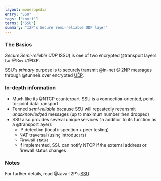 ```yaml
---
layout: moneropedia
entry: "SSU"
tags: ["kovri"]
terms: ["SSU"]
summary: "I2P's Secure Semi-reliable UDP layer"
---
```


### The Basics

*Secure Semi-reliable UDP* (SSU) is one of two encrypted @transport layers for @Kovri/@I2P.

SSU's *primary* purpose is to securely transmit @in-net @I2NP messages through @tunnels over encrypted [UDP](https://en.wikipedia.org/wiki/User_Datagram_Protocol).

### In-depth information

- Much like its @NTCP counterpart, SSU is a connection-oriented, point-to-point data transport
- Termed *semi-reliable* because SSU will repeatedly retransmit *unacknowledged* messages (up to maximum number then dropped)
- SSU also provides several unique services (in addition to its function as a @transport layer):
  - IP detection (local inspection + peer testing)
  - NAT traversal (using introducers)
  - Firewall status
  - If implemented, SSU can notify NTCP if the external address or firewall status changes

### Notes

For further details, read @Java-I2P's [SSU](https://geti2p.net/en/docs/transport/ssu)
